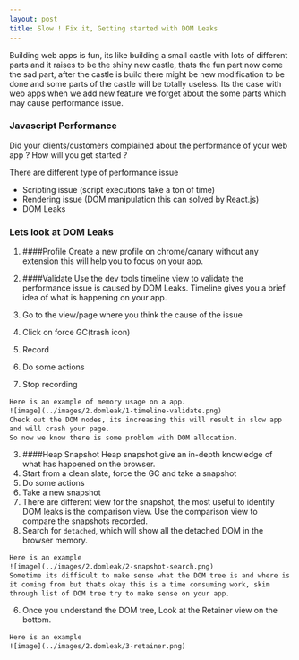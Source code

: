 ```yaml
---
layout: post
title: Slow ! Fix it, Getting started with DOM Leaks
---
```


Building web apps is fun, its like building a small castle with lots of different parts and it raises to be the shiny new castle, thats the fun part now come the sad part, after the castle is build there might be new modification to be done and some parts of the castle will be totally useless. Its the case with web apps when we add new feature we forget about the some parts which may cause performance issue.

### Javascript Performance
Did your clients/customers complained about the performance of your web app ? How will you get started ?

There are different type of performance issue

- Scripting issue (script executions take a ton of time)
- Rendering issue (DOM manipulation this can solved by React.js)
- DOM Leaks

### Lets look at DOM Leaks
1. ####Profile
	Create a new profile on chrome/canary without any extension this will help you to focus on your app.


2. ####Validate
	Use the dev tools timeline view to validate the performance issue is caused by DOM Leaks.
  Timeline gives you a brief idea of what is happening on your app.
  1. Go to the view/page where you think the cause of the issue
  2. Click on force GC(trash icon)
  3. Record
  4. Do some actions
  5. Stop recording

    Here is an example of memory usage on a app.
    ![image](../images/2.domleak/1-timeline-validate.png)
    Check out the DOM nodes, its increasing this will result in slow app and will crash your page.
    So now we know there is some problem with DOM allocation.


3. ####Heap Snapshot
  Heap snapshot give an in-depth knowledge of what has happened on the browser.
  1. Start from a clean slate, force the GC and take a snapshot
  2. Do some actions
  3. Take a new snapshot
  4. There are different view for the snapshot, the most useful to identify DOM leaks is the comparison view. Use the comparison view to compare the snapshots recorded.
  5. Search for `detached`, which will show all the detached DOM in the browser memory.

    Here is an example
    ![image](../images/2.domleak/2-snapshot-search.png)
    Sometime its difficult to make sense what the DOM tree is and where is it coming from but thats okay this is a time consuming work, skim through list of DOM tree try to make sense on your app.

  6. Once you understand the DOM tree, Look at the Retainer view on the bottom.

    Here is an example
    ![image](../images/2.domleak/3-retainer.png)
    
